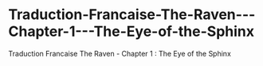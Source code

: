 Traduction-Francaise-The-Raven---Chapter-1---The-Eye-of-the-Sphinx
==================================================================

Traduction Francaise The Raven - Chapter 1 : The Eye of the Sphinx
